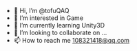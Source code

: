 - 👋 Hi, I’m @tofuQAQ
- 👀 I’m interested in Game
- 🌱 I’m currently learning Unity3D 
- 💞️ I’m looking to collaborate on ...
- 📫 How to reach me 108321418@qq.com

<!---
tofuQAQ/tofuQAQ is a ✨ special ✨ repository because its `README.md` (this file) appears on your GitHub profile.
You can click the Preview link to take a look at your changes.
--->
